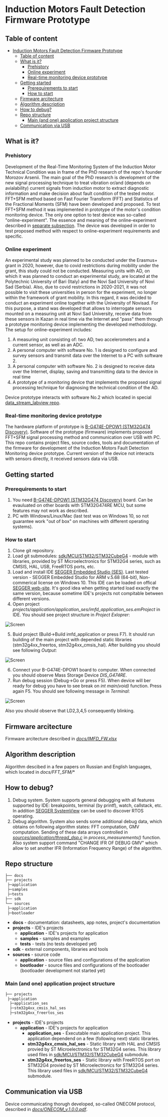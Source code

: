# Induction Motors Fault Detection Firmware Prototype

## Table of content

- [Induction Motors Fault Detection Firmware Prototype](#induction-motors-fault-detection-firmware-prototype)
  - [Table of content](#table-of-content)
  - [What is it?](#what-is-it)
    - [Prehistory](#prehistory)
    - [Online experiment](#online-experiment)
    - [Real-time monitoring device prototype](#real-time-monitoring-device-prototype)
  - [Getting started](#getting-started)
    - [Prerequirements to start](#prerequirements-to-start)
    - [How to start](#how-to-start)
  - [Firmware arcitecture](#firmware-arcitecture)
  - [Algorithm description](#algorithm-description)
  - [How to debug?](#how-to-debug)
  - [Repo structure](#repo-structure)
    - [Main (and one) application project structure](#main-and-one-application-project-structure)
  - [Communication via USB](#communication-via-usb)

## What is it?

### Prehistory

Development of the Real-Time Monitoring System of the Induction Motor Technical Condition was in frame of the PhD research of the repo's founder Morozov Arsenii.
The main goal of the PhD research is development of the new signal processing technique to treat vibration or/and (depends on avialability) current signals from induction motor to extract diagnostic information and make decision about fault condition of the tested motor. FFT+SFM method based on Fast Fourier Transform (FFT) and Statistics of the Fractional Moments (SFM) have been developed and proposed. To test FFT+SFM method it was implemented in prototype of the motor's condition monitoring device. The only one option to test device was so-called "online-experiment". The essence and meaning of the online-experiment described in [separate subsection](#online-experiment). The device was developed in order to test proposed method with respect to online-experiment requirements and specific.

### Online experiment

An experimental study was planned to be conducted under the Erasmus+ grant in 2020, however, due to covid restrictions during mobility under the grant, this study could not be conducted. Measuring units with AD, on which it was planned to conduct an experimental study, are located at the Polytechnic University of Bari (Italy) and the Novi Sad University of Novi Sad (Serbia). Also, due to covid restrictions in 2020-2021, it was not possible to visit these universities in person for the experiment, no longer within the framework of grant mobility. In this regard, it was decided to conduct an experiment online together with the University of Novisad. For this purpose, a stand was developed that allows to interrogate sensors mounted on a measuring unit at Novi Sad University, receive data from these sensors in Kazan in real time via the Internet and "pass" them through a prototype monitoring device implementing the developed methodology.
The setup for online-experiment includes:

1. A measuring unit consisting of: two AD, two accelerometers and a current sensor, as well as an ADC.
2. A personal computer with software No. 1 is designed to configure and survey sensors and transmit data over the Internet to a PC with software 2.
3. A personal computer with software No. 2 is designed to receive data over the Internet, display, saving and transmitting data to the device in real time
4. A prototype of a monitoring device that implements the proposed signal processing technique for diagnosing the technical condition of the AD.

Device prototype interacts with software No.2 which located in special [data_stream_labview repo](https://github.com/morozovars/data_stream_labview).

### Real-time monitoring device prototype

The hardware platform of prototype is [B-G474E-DPOW1 (STM32G474 Discovery)](https://www.st.com/en/evaluation-tools/b-g474e-dpow1.html).
Software of the prototype (firmware) implements proposed FFT+SFM signal processing method and communication over USB with PC.
This repo contains project files, source codes, tools and documentation of the firmware for development of the Induction Motors Fault Detection Monitoring device prototype.
    Current version of the device not interacts with sensors directly, it received sensors data via USB.

## Getting started

### Prerequirements to start

1. You need [B-G474E-DPOW1 (STM32G474 Discovery)](https://www.st.com/en/evaluation-tools/b-g474e-dpow1.html) board. Can be evauluated on other boards with STM32G474RE MCU, but some features may not work as described.
2. PC with Windows/Linux/Mac (last test was on Windows 10, so not guarantee work "out of box" on machines with different operating systems).

### How to start

1. Clone git repository.
2. Load git submodules:
    [sdk/MCU/STM32/STM32CubeG4](https://github.com/STMicroelectronics/STM32CubeG4) - module with libraries, provided by ST Microelectronics for STM32G4 series, such as CMSIS, HAL, USB, FreeRTOS ports, etc.
3. Load and install IDE [SEGGER Embedded Studio (SES)](https://www.segger.com/products/development-tools/embedded-studio/). Last tested version - SEGGER Embedded Studio for ARM v.5.68 (64-bit), Non-commerical license on Windows 10. This IDE can be loaded on offical [SEGGER web-site](https://www.segger.com/downloads/embedded-studio/). It's good idea when getting started load exactly the same version, because sometime IDE's projects not compitable between different versions.
4. Open project *projects/application/application_ses/imfd_application_ses.emProject* in IDE. You should see project structure in *Project Exloprer*:

![Screen](docs/readme/getting_started_project_explorer.PNG)

5. Buid project (Build->Build imfd_application or press F7). It should run building of the main project with depended static libraries (stm32g4xx_freertos, stm32g4xx_cmsis_hal). After building you should see following *Output*:

![Screen](docs/readme/getting_started_output.PNG)

6. Connect your B-G474E-DPOW1 board to computer. When connected you should observe Mass Storage Device *DIS_G474RE*.
7. Run debug session (Debug->Go or press F5). When device will ber ready for debug you have to see break on *int main(void)* function. Press again F5. You should see following message in *Terminal*:

![Screen](docs/readme/getting_started_terminal.PNG)

Also you should observe that LD2,3,4,5 consequently blinking.

## Firmware arcitecture

Firmware arcitecture described in *[docs/IMFD_FW.xlsx](docs/IMFD_FW.xlsx)*

## Algorithm description

Algorithm descibed in a few papers on Russian and English languages, which located in *docs/FFT_SFM/**

## How to debug?

1. Debug system. System supports general debugging with all features supported by IDE: breakpoints, terminal (by printf), watch, callstack, etc. In addition [SEGGER SystemView](https://www.segger.com/products/development-tools/systemview/) can be used to discover RTOS operating.
1. Debug algorithm. System also sends some additional debug data, which obtains on following algorithm states: FFT computation, GMV computation. Sending of these data arrays controlled in *[sources/application/thread_dsp.c](sources/application/thread_dsp.c)* in *process_measurements()* function. Also system support command "CHANGE IFR OF DEBUG GMV" which allow to set another IFR (Information Frequency Range) of the algorithm.

## Repo structure

```C
├── docs
├── projects
 ├─application
 ├─samples
 ├─tests
├── sdk
└── sources
 ├─application
 ├─bootloader
```

- **docs** - documentation: datasheets, app notes, project's documentation
- **projects** - IDE's projects
  - **application** - IDE's projects for application
  - **samples** - samples and examples
  - **tests** - tests (no tests developed yet)
- **sdk** - external components, libraries and tools
- **sources** - source code
  - **application** - source files and configurations of the application
  - **bootloader** - source files and configurations of the bootloader (bootloader development not started yet)

### Main (and one) application project structure

```C
├── projects
 ├─application
  ├─application_ses
  ├─stm32g4xx_cmsis_hal_ses
  ├─stm32g4xx_freertos_ses
```

- **projects** - IDE's projects
  - **application** - IDE's projects for application
    - **application_ses** - Executable main application project. This application dependend on a few (following next) static libraries.
    - **stm32g4xx_cmsis_hal_ses** - Static library with HAL and CMSIS provied by ST Microelectronics for STM32G4 series. This library used files in [sdk/MCU/STM32/STM32CubeG4](https://github.com/STMicroelectronics/STM32CubeG4) submodule.
    - **stm32g4xx_freertos_ses** - Static library with FreeRTOS port on STM32G4 provied by ST Microelectronics for STM32G4 series. This library used files in [sdk/MCU/STM32/STM32CubeG4](https://github.com/STMicroelectronics/STM32CubeG4) submodule.

## Communication via USB

Device communicating thorugh developed, so-called ONECOM protocol, described in *[docs/ONECOM_v.1.0.0.pdf](docs/ONECOM_v.1.0.0.pdf)*.
